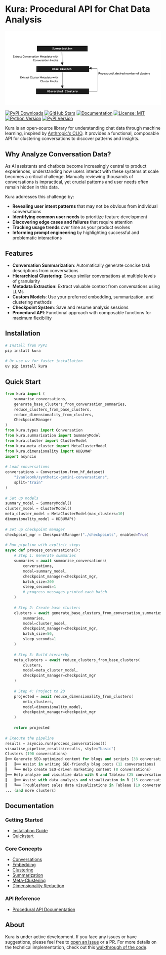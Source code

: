 # Kura: Procedural API for Chat Data Analysis

![Kura Architecture](assets/images/kura-architecture.png)

[![PyPI Downloads](https://img.shields.io/pypi/dm/kura?style=flat-square&logo=pypi&logoColor=white)](https://pypi.org/project/kura/)
[![GitHub Stars](https://img.shields.io/github/stars/567-labs/kura?style=flat-square&logo=github)](https://github.com/567-labs/kura/stargazers)
[![Documentation](https://img.shields.io/badge/docs-available-brightgreen?style=flat-square&logo=gitbook&logoColor=white)](https://567-labs.github.io/kura/)
[![License: MIT](https://img.shields.io/badge/License-MIT-yellow.svg?style=flat-square)](https://opensource.org/licenses/MIT)
[![Python Version](https://img.shields.io/pypi/pyversions/kura?style=flat-square&logo=python&logoColor=white)](https://pypi.org/project/kura/)
[![PyPI Version](https://img.shields.io/pypi/v/kura?style=flat-square&logo=pypi&logoColor=white)](https://pypi.org/project/kura/)

Kura is an open-source library for understanding chat data through machine learning, inspired by [Anthropic's CLIO](https://www.anthropic.com/research/clio). It provides a functional, composable API for clustering conversations to discover patterns and insights.

## Why Analyze Conversation Data?

As AI assistants and chatbots become increasingly central to product experiences, understanding how users interact with these systems at scale becomes a critical challenge. Manually reviewing thousands of conversations is impractical, yet crucial patterns and user needs often remain hidden in this data.

Kura addresses this challenge by:

- **Revealing user intent patterns** that may not be obvious from individual conversations
- **Identifying common user needs** to prioritize feature development
- **Discovering edge cases and failures** that require attention
- **Tracking usage trends** over time as your product evolves
- **Informing prompt engineering** by highlighting successful and problematic interactions

## Features

- **Conversation Summarization**: Automatically generate concise task descriptions from conversations
- **Hierarchical Clustering**: Group similar conversations at multiple levels of granularity
- **Metadata Extraction**: Extract valuable context from conversations using LLMs
- **Custom Models**: Use your preferred embedding, summarization, and clustering methods
- **Checkpoint System**: Save and resume analysis sessions
- **Procedural API**: Functional approach with composable functions for maximum flexibility

## Installation

```bash
# Install from PyPI
pip install kura

# Or use uv for faster installation
uv pip install kura
```

## Quick Start

```python
from kura import (
    summarise_conversations,
    generate_base_clusters_from_conversation_summaries,
    reduce_clusters_from_base_clusters,
    reduce_dimensionality_from_clusters,
    CheckpointManager
)
from kura.types import Conversation
from kura.summarisation import SummaryModel
from kura.cluster import ClusterModel
from kura.meta_cluster import MetaClusterModel
from kura.dimensionality import HDBUMAP
import asyncio

# Load conversations
conversations = Conversation.from_hf_dataset(
    "ivanleomk/synthetic-gemini-conversations",
    split="train"
)

# Set up models
summary_model = SummaryModel()
cluster_model = ClusterModel()
meta_cluster_model = MetaClusterModel(max_clusters=10)
dimensionality_model = HDBUMAP()

# Set up checkpoint manager
checkpoint_mgr = CheckpointManager("./checkpoints", enabled=True)

# Run pipeline with explicit steps
async def process_conversations():
    # Step 1: Generate summaries
    summaries = await summarise_conversations(
        conversations,
        model=summary_model,
        checkpoint_manager=checkpoint_mgr,
        batch_size=200
        sleep_seconds=1
        # progress messages printed each batch
    )

    # Step 2: Create base clusters
    clusters = await generate_base_clusters_from_conversation_summaries(
        summaries,
        model=cluster_model,
        checkpoint_manager=checkpoint_mgr,
        batch_size=50,
        sleep_seconds=1
    )

    # Step 3: Build hierarchy
    meta_clusters = await reduce_clusters_from_base_clusters(
        clusters,
        model=meta_cluster_model,
        checkpoint_manager=checkpoint_mgr
    )

    # Step 4: Project to 2D
    projected = await reduce_dimensionality_from_clusters(
        meta_clusters,
        model=dimensionality_model,
        checkpoint_manager=checkpoint_mgr
    )

    return projected

# Execute the pipeline
results = asyncio.run(process_conversations())
visualise_pipeline_results(results, style="basic")
Clusters (190 conversations)
╠══ Generate SEO-optimized content for blogs and scripts (38 conversations)
║   ╠══ Assist in writing SEO-friendly blog posts (12 conversations)
║   ╚══ Help create SEO-driven marketing content (8 conversations)
╠══ Help analyze and visualize data with R and Tableau (25 conversations)
║   ╠══ Assist with data analysis and visualization in R (15 conversations)
║   ╚══ Troubleshoot sales data visualizations in Tableau (10 conversations)
... (and more clusters)
```

## Documentation

### Getting Started

- [Installation Guide](getting-started/installation.md)
- [Quickstart](getting-started/quickstart.md)

### Core Concepts

- [Conversations](core-concepts/conversations.md)
- [Embedding](core-concepts/embedding.md)
- [Clustering](core-concepts/clustering.md)
- [Summarization](core-concepts/summarization.md)
- [Meta-Clustering](core-concepts/meta-clustering.md)
- [Dimensionality Reduction](core-concepts/dimensionality-reduction.md)

### API Reference

- [Procedural API Documentation](api/index.md)

## About

Kura is under active development. If you face any issues or have suggestions, please feel free to [open an issue](https://github.com/567-labs/kura/issues) or a PR. For more details on the technical implementation, check out this [walkthrough of the code](https://ivanleo.com/blog/understanding-user-conversations).
